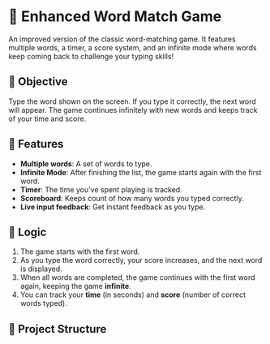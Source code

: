 # 📝 Enhanced Word Match Game

An improved version of the classic word-matching game. It features multiple words, a timer, a score system, and an infinite mode where words keep coming back to challenge your typing skills!

## 🎯 Objective

Type the word shown on the screen. If you type it correctly, the next word will appear. The game continues infinitely with new words and keeps track of your time and score.

## 🚀 Features

- **Multiple words**: A set of words to type.
- **Infinite Mode**: After finishing the list, the game starts again with the first word.
- **Timer**: The time you’ve spent playing is tracked.
- **Scoreboard**: Keeps count of how many words you typed correctly.
- **Live input feedback**: Get instant feedback as you type.

## 🧠 Logic

1. The game starts with the first word.
2. As you type the word correctly, your score increases, and the next word is displayed.
3. When all words are completed, the game continues with the first word again, keeping the game **infinite**.
4. You can track your **time** (in seconds) and **score** (number of correct words typed).

## 📁 Project Structure

